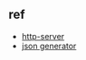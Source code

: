 
## ref
+ [http-server](https://www.npmjs.com/package/http-server)
+ [json generator](https://www.json-generator.com/)